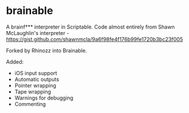 # brainable
A brainf*** interpreter in Scriptable.
Code almost entirely from Shawn McLaughlin's interpreter - https://gist.github.com/shawnmcla/9a6f98fe4f176b99fe1720b3bc23f005

Forked by Rhinozz into Brainable.

Added:
- iOS input support
- Automatic outputs
- Pointer wrapping
- Tape wrapping
- Warnings for debugging
- Commenting
